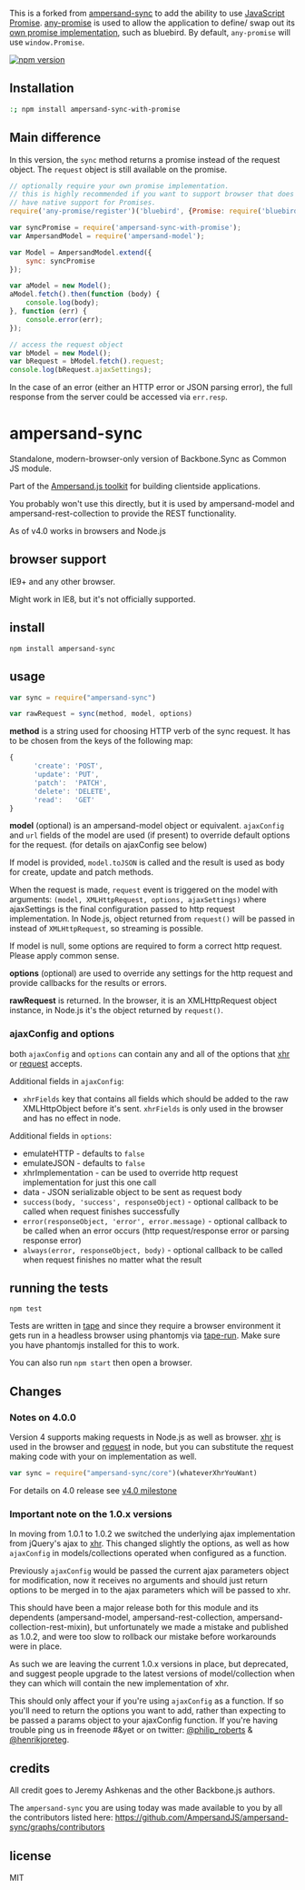 This is a forked from [ampersand-sync](https://github.com/AmpersandJS/ampersand-sync) to add the ability to use [JavaScript Promise](https://developer.mozilla.org/en-US/docs/Web/JavaScript/Reference/Global_Objects/Promise). [any-promise](https://github.com/kevinbeaty/any-promise) is used to allow the application to define/ swap out its [own promise implementation](https://github.com/kevinbeaty/any-promise#application-registration), such as bluebird. By default, `any-promise` will use `window.Promise`.

[![npm version](https://badge.fury.io/js/ampersand-sync-with-promise.svg)](https://badge.fury.io/js/ampersand-sync-with-promise)

## Installation

```sh
:; npm install ampersand-sync-with-promise
```

## Main difference
In this version, the `sync` method returns a promise instead of the request object. The `request` object is still available on the promise.

```js
// optionally require your own promise implementation.
// this is highly recommended if you want to support browser that does not
// have native support for Promises.
require('any-promise/register')('bluebird', {Promise: require('bluebird')});

var syncPromise = require('ampersand-sync-with-promise');
var AmpersandModel = require('ampersand-model');

var Model = AmpersandModel.extend({
	sync: syncPromise
});

var aModel = new Model();
aModel.fetch().then(function (body) {
	console.log(body);
}, function (err) {
	console.error(err);
});

// access the request object
var bModel = new Model();
var bRequest = bModel.fetch().request;
console.log(bRequest.ajaxSettings);
```

In the case of an error (either an HTTP error or JSON parsing error), the full response from the server could be accessed via `err.resp`.

# ampersand-sync

Standalone, modern-browser-only version of Backbone.Sync as Common JS module.

<!-- starthide -->
Part of the [Ampersand.js toolkit](http://ampersandjs.com) for building clientside applications.
<!-- endhide -->

You probably won't use this directly, but it is used by ampersand-model and ampersand-rest-collection to provide the REST functionality.

As of v4.0 works in browsers and Node.js 


## browser support

IE9+ and any other browser.

Might work in IE8, but it's not officially supported.

## install

```
npm install ampersand-sync
```

## usage

```js
var sync = require("ampersand-sync")

var rawRequest = sync(method, model, options)
```

**method** is a string used for choosing HTTP verb of the sync request. It has to be chosen from the keys of the following map:
```js
{
      'create': 'POST',
      'update': 'PUT',
      'patch':  'PATCH',
      'delete': 'DELETE',
      'read':   'GET'
}
```

**model** (optional) is an ampersand-model object or equivalent. `ajaxConfig` and `url` fields of the model are used (if present) to override default options for the request. (for details on ajaxConfig see below)

If model is provided, `model.toJSON` is called and the result is used as body for create, update and patch methods.

When the request is made, `request` event is triggered on the model with arguments: `(model, XMLHttpRequest, options, ajaxSettings)` where ajaxSettings is the final configuration passed to http request implementation. In Node.js, object returned from `request()` will be passed in instead of  `XMLHttpRequest`, so streaming is possible.

If model is null, some options are required to form a correct http request. Please apply common sense.
 
**options** (optional) are used to override any settings for the http request and provide callbacks for the results or errors.

**rawRequest** is returned. In the browser, it is an XMLHttpRequest object instance, in Node.js it's the object returned by `request()`. 

### ajaxConfig and options

both `ajaxConfig` and `options` can contain any and all of the options that [xhr](https://github.com/Raynos/xhr) or [request](https://github.com/request/request) accepts.

Additional fields in `ajaxConfig`:
 - `xhrFields` key that contains all fields which should be added to the raw XMLHttpObject before it's sent. `xhrFields` is only used in the browser and has no effect in node.

Additional fields in `options`:
 - emulateHTTP - defaults to `false`
 - emulateJSON - defaults to `false`
 - xhrImplementation - can be used to override http request implementation for just this one call
 - data - JSON serializable object to be sent as request body
 - `success(body, 'success', responseObject)` - optional callback to be called when request finishes successfully
 - `error(responseObject, 'error', error.message)` - optional callback to be called when an error occurs (http request/response error or parsing response error)
 - `always(error, responseObject, body)` - optional callback to be called when request finishes no matter what the result


## running the tests

```
npm test
```

Tests are written in [tape](https://github.com/substack/tape) and since they require a browser environment it gets run in a headless browser using phantomjs via [tape-run](https://github.com/juliangruber/tape-run). Make sure you have phantomjs installed for this to work.

You can also run `npm start` then open a browser.

<!-- starthide -->

## Changes

### Notes on 4.0.0

Version 4 supports making requests in Node.js as well as browser.  [xhr](https://github.com/Raynos/xhr) is used in the browser and [request](https://github.com/request/request) in node, but you can substitute the request making code with your on implementation as well.

```js
var sync = require("ampersand-sync/core")(whateverXhrYouWant)
```

For details on 4.0 release see [v4.0 milestone](https://github.com/AmpersandJS/ampersand-sync/issues?utf8=%E2%9C%93&q=milestone%3Av4.0)

### Important note on the 1.0.x versions

In moving from 1.0.1 to 1.0.2 we switched the underlying ajax implementation from jQuery's ajax to [xhr](http://github.com/raynos/xhr). This changed slightly the options, as well as how `ajaxConfig` in models/collections operated when configured as a function.

Previously `ajaxConfig` would be passed the current ajax parameters object for modification, now it receives no arguments and should just return options to be merged in to the ajax parameters which will be passed to xhr.

This should have been a major release both for this module and its dependents (ampersand-model, ampersand-rest-collection, ampersand-collection-rest-mixin), but unfortunately we made a mistake and published as 1.0.2, and were too slow to rollback our mistake before workarounds were in place.

As such we are leaving the current 1.0.x versions in place, but deprecated, and suggest people upgrade to the latest versions of model/collection when they can which will contain the new implementation of xhr.

This should only affect your if you're using `ajaxConfig` as a function. If so you'll need to return the options you want to add, rather than expecting to be passed a params object to your ajaxConfig function. If you're having trouble ping us in freenode #&yet or on twitter: [@philip_roberts](http://twitter.com/philip_roberts) & [@henrikjoreteg](http://twitter.com/henrikjoreteg).


## credits

All credit goes to Jeremy Ashkenas and the other Backbone.js authors.

The `ampersand-sync` you are using today was made available to you by all the contributors listed here: https://github.com/AmpersandJS/ampersand-sync/graphs/contributors


## license

MIT

<!-- endhide -->
